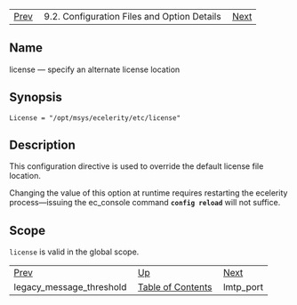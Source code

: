 |     |     |     |
| --- | --- | --- |
| [Prev](conf.ref.legacy_message_threshold)  | 9.2. Configuration Files and Option Details |  [Next](conf.ref.lmtp_port.php) |

<a name="conf.ref.license"></a>
## Name

license — specify an alternate license location

## Synopsis

`License = "/opt/msys/ecelerity/etc/license"`

<a name="idp10002560"></a>
## Description

This configuration directive is used to override the default license file location.

Changing the value of this option at runtime requires restarting the ecelerity process—issuing the ec_console command **`config reload`**         will not suffice.

<a name="idp10005632"></a>
## Scope

`license` is valid in the global scope.

|     |     |     |
| --- | --- | --- |
| [Prev](conf.ref.legacy_message_threshold)  | [Up](conf.ref.files.php) |  [Next](conf.ref.lmtp_port.php) |
| legacy_message_threshold  | [Table of Contents](index) |  lmtp_port |
